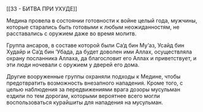 [[33 - БИТВА ПРИ УХУДЕ]]

Медина провела в состоянии готовности к войне целый года, мужчины, которые старались быть готовыми к любым неожиданностям, не расставались с оружием даже во время молитв.

Группа ансаров, в составе которой были Са‘д бин Му‘аз, Усайд бин Худайр и Са‘д бин ‘Убада, да будет доволен ими Аллах, осуществляла охрану посланника Аллаха, да благословит его Аллах и приветствует, и эти люди ночевали с оружием у дверей его дома.

Другие вооруженные группы охраняли подходы к Медине, чтобы предотвратить возможность внезапного нападения. Кроме того, с целью наблюдения за передвижениями врага дозоры мусульман ездили по тем дорогам, которыми вероятнее всего могли воспользоваться курайшиты для нападения на мусульман.

